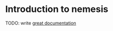 # Introduction to nemesis

TODO: write [great documentation](http://jacobian.org/writing/what-to-write/)
